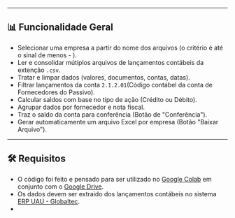 
---

## 📊 Funcionalidade Geral

- Selecionar uma empresa a partir do nome dos arquivos (o critério é até o sinal de menos - ).
- Ler e consolidar mútiplos arquivos de lançamentos contábeis da extenção `.csv`.
- Tratar e limpar dados (valores, documentos, contas, datas).
- Filtrar lançamentos da conta `2.1.2.01`(Código contábel da conta de Fornecedores do Passivo).
- Calcular saldos com base no tipo de ação (Crédito ou Débito).
- Agrupar dados por fornecedor e nota fiscal.
- Traz o saldo da conta para conferência (Botão de "Conferência").
- Gerar automaticamente um arquivo Excel por empresa (Botão "Baixar Arquivo").

---

## 🛠️ Requisitos

- O código foi feito e pensado para ser utilizado no [Google Colab](https://colab.research.google.com/) em conjunto com o [Google Drive](https://drive.google.com/).
- Os dados devem ser extraido dos lançamentos contábeis no sistema [ERP UAU - Globaltec](https://www.globaltec.com.br/erp-uau/).
- 
